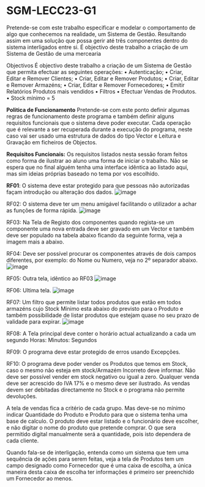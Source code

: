 # SGM-LECC23-G1
Pretende-se com este trabalho especificar e modelar o comportamento de algo que conhecemos na realidade, um Sistema de Gestão. Resultando assim em uma solução que possa gerir até três componentes dentro do sistema interligados entre si. É objectivo deste trabalho a criação de um Sistema de Gestão de uma mercearia

Objectivos
É objectivo deste trabalho a criação de um Sistema de Gestão que permita efectuar as seguintes
operações:
• Autenticação;
• Criar, Editar e Remover Clientes;
• Criar, Editar e Remover Produtos;
• Criar, Editar e Remover Armazéns;
• Criar, Editar e Remover Fornecedores;
• Emitir Relatórios Produtos mais vendidos
• Filtros
• Efectuar Vendas de Produtos.
• Stock mínimo = 5

**Politica de Funcionamento**
Pretende-se com este ponto definir algumas regras de funcionamento deste programa e também definir alguns requisitos funcionais que o sistema deve poder executar. Cada operação que é relevante a ser recuperada durante a execução do programa, neste caso vai ser usado uma estrutura de dados do tipo Vector e Leitura e Gravação em ficheiros de Objectos.

**Requisitos Funcionais:**
Os requisitos listados nesta sessão foram feitos como forma de ilustrar ao aluno uma forma de iniciar o trabalho. Não se espera que no final alguém tenha uma interface idêntica ao listado aqui, mas sim ideias próprias baseado no tema por vos escolhido.

**RF01**: O sistema deve estar protegido para que pessoas não autorizadas façam introdução ou alteração dos dados.
![image](https://github.com/Mauroreis100/SGM-LECC23-G1/assets/69197927/99ad8680-b595-4481-8b20-cf4b9a5e63b6)

RF02: O sistema deve ter um menu amigável facilitando o utilizador a achar as funções de forma rápida.
![image](https://github.com/Mauroreis100/SGM-LECC23-G1/assets/69197927/0d21509f-b08e-411c-8376-098103b882c4)

RF03: Na Tela de Registo dos componentes quando regista-se um componente uma nova entrada deve ser gravado em um Vector e também deve ser populado na tabela abaixo ficando da seguinte forma, veja a imagem mais a abaixo.

RF04: Deve ser possível procurar os componentes através de dois campos diferentes, por exemplo: do Nome ou Numero, veja no 2º separador abaixo.
![image](https://github.com/Mauroreis100/SGM-LECC23-G1/assets/69197927/b64f1934-51c1-4746-bd64-0d6b30a4339a)

RF05: Outra tela, idêntico ao RF03
![image](https://github.com/Mauroreis100/SGM-LECC23-G1/assets/69197927/2eb10f0b-2f1a-455e-882e-b2a9f208aa74)

RF06: Ultima tela.
![image](https://github.com/Mauroreis100/SGM-LECC23-G1/assets/69197927/7e8a0361-90dd-47d8-9136-83acc0c135f0)

RF07: Um filtro que permite listar todos produtos que estão em todos armazéns cujo Stock Mínimo esta abaixo do previsto para o Produto e também possibilidade de listar produtos que estejam quase no seu prazo de validade para expirar.
![image](https://github.com/Mauroreis100/SGM-LECC23-G1/assets/69197927/e79c597d-fba0-4e28-8dae-785fcd9d2f89)

RF08: A Tela principal deve conter o horário actual actualizando a cada um segundo
Horas: Minutos: Segundos

RF09: O programa deve estar protegido de erros usando Excepções.

RF10: O programa deve poder vender os Produtos que temos em Stock, caso o mesmo não esteja em stock/Armazém Incorreto deve informar. Não deve ser possível vender em stock negativo ou igual a zero. Qualquer venda deve ser acrescido do IVA 17% e o mesmo deve ser ilustrado. As vendas devem ser debitadas directamente no Stock e o programa não permite devoluções. 

A tela de vendas fica a critério de cada grupo. Mas deve-se no mínimo indicar Quantidade do Produto e Produto para que o sistema tenha uma base de calculo. O produto deve estar listado e o funcionário deve escolher, e não digitar o nome do produto que pretende comprar. O que sera permitido digital manualmente será a quantidade, pois isto dependera de cada cliente.

Quando fala-se de interligação, entenda como um sistema que tem uma sequência de ações para serem feitas, veja a tela de Produtos tem um campo designado como Fornecedor que é uma caixa de escolha, a única maneira desta caixa de escolha ter informações é primeiro ser preenchido um Fornecedor ao menos.







